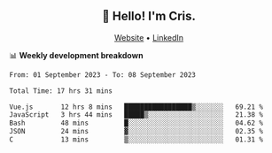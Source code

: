 
<h2 align="center">👋 Hello! I'm Cris.</h2>
<p align="center">
  <a href="https://www.criscunas.dev">Website</a> •
  <a href="https://www.linkedin.com/in/cristophercunas/">LinkedIn</a> 
</p>


📊 **Weekly development breakdown**
<!--START_SECTION:waka-->

```txt
From: 01 September 2023 - To: 08 September 2023

Total Time: 17 hrs 31 mins

Vue.js       12 hrs 8 mins   █████████████████▒░░░░░░░   69.21 %
JavaScript   3 hrs 44 mins   █████▒░░░░░░░░░░░░░░░░░░░   21.38 %
Bash         48 mins         █░░░░░░░░░░░░░░░░░░░░░░░░   04.62 %
JSON         24 mins         ▓░░░░░░░░░░░░░░░░░░░░░░░░   02.35 %
C            13 mins         ▒░░░░░░░░░░░░░░░░░░░░░░░░   01.31 %
```

<!--END_SECTION:waka-->
